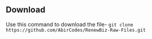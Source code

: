 ## Download
Use this command to download the file-
```git clone https://github.com/AbirCodes/RenewBiz-Raw-Files.git```
